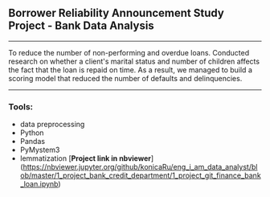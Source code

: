 ## Borrower Reliability Announcement Study Project - Bank Data Analysis 
_______________________________________________
To reduce the number of non-performing and overdue loans. Conducted research on whether a client's marital status and number of children affects the fact that the loan is repaid on time. As a result, we managed to build a scoring model that reduced the number of defaults and delinquencies.
______________________________________
### Tools:
- data preprocessing
- Python
- Pandas
- PyMystem3
- lemmatization 
[**Project link in nbviewer**]    (https://nbviewer.jupyter.org/github/konicaRu/eng_i_am_data_analyst/blob/master/1_project_bank_credit_department/1_project_git_finance_bank_loan.ipynb)
